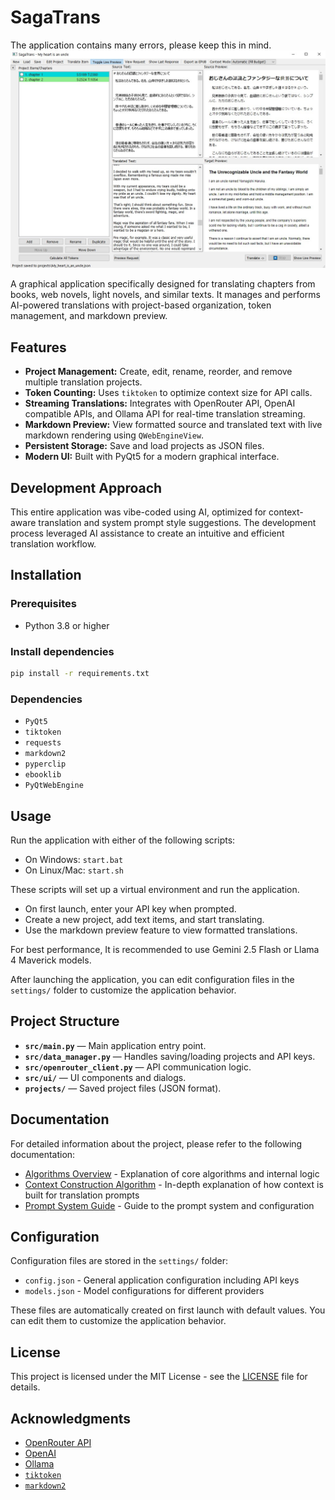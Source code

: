 # SagaTrans
The application contains many errors, please keep this in mind.
![Example Application](example.jpg)

A graphical application specifically designed for translating chapters from books, web novels, light novels, and similar texts. It manages and performs AI-powered translations with project-based organization, token management, and markdown preview.

## Features

- **Project Management:** Create, edit, rename, reorder, and remove multiple translation projects.
- **Token Counting:** Uses `tiktoken` to optimize context size for API calls.
- **Streaming Translations:** Integrates with OpenRouter API, OpenAI compatible APIs, and Ollama API for real-time translation streaming.
- **Markdown Preview:** View formatted source and translated text with live markdown rendering using `QWebEngineView`.
- **Persistent Storage:** Save and load projects as JSON files.
- **Modern UI:** Built with PyQt5 for a modern graphical interface.

## Development Approach

This entire application was vibe-coded using AI, optimized for context-aware translation and system prompt style suggestions. The development process leveraged AI assistance to create an intuitive and efficient translation workflow.

## Installation

### Prerequisites

- Python 3.8 or higher

### Install dependencies

```bash
pip install -r requirements.txt
```

### Dependencies

- `PyQt5`
- `tiktoken`
- `requests`
- `markdown2`
- `pyperclip`
- `ebooklib`
- `PyQtWebEngine`

## Usage

Run the application with either of the following scripts:

- On Windows: `start.bat`
- On Linux/Mac: `start.sh`

These scripts will set up a virtual environment and run the application.

- On first launch, enter your API key when prompted.
- Create a new project, add text items, and start translating.
- Use the markdown preview feature to view formatted translations.

For best performance, It is recommended to use Gemini 2.5 Flash or Llama 4 Maverick models.

After launching the application, you can edit configuration files in the `settings/` folder to customize the application behavior.

## Project Structure

- **`src/main.py`** — Main application entry point.
- **`src/data_manager.py`** — Handles saving/loading projects and API keys.
- **`src/openrouter_client.py`** — API communication logic.
- **`src/ui/`** — UI components and dialogs.
- **`projects/`** — Saved project files (JSON format).

## Documentation

For detailed information about the project, please refer to the following documentation:

- [Algorithms Overview](docs/ALGORITHMS.md) - Explanation of core algorithms and internal logic
- [Context Construction Algorithm](docs/CONTEXT_ALGORITHM.md) - In-depth explanation of how context is built for translation prompts
- [Prompt System Guide](docs/PROMPT_GUIDE.md) - Guide to the prompt system and configuration

## Configuration

Configuration files are stored in the `settings/` folder:

- `config.json` - General application configuration including API keys
- `models.json` - Model configurations for different providers

These files are automatically created on first launch with default values. You can edit them to customize the application behavior.

## License

This project is licensed under the MIT License - see the [LICENSE](LICENSE) file for details.

## Acknowledgments

- [OpenRouter API](https://openrouter.ai/)
- [OpenAI](https://openai.com/)
- [Ollama](https://ollama.ai/)
- [`tiktoken`](https://github.com/openai/tiktoken)
- [`markdown2`](https://github.com/trentm/python-markdown2)
